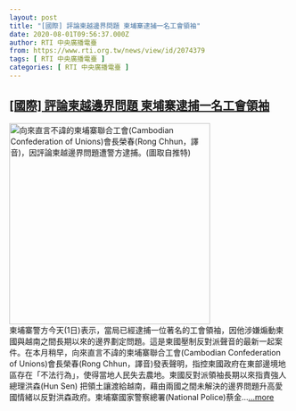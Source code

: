 ```yaml
---
layout: post
title: "[國際] 評論柬越邊界問題 柬埔寨逮捕一名工會領袖"
date: 2020-08-01T09:56:37.000Z
author: RTI 中央廣播電臺
from: https://www.rti.org.tw/news/view/id/2074379
tags: [ RTI 中央廣播電臺 ]
categories: [ RTI 中央廣播電臺 ]
---
```

<!--1596275797000-->
[[國際] 評論柬越邊界問題 柬埔寨逮捕一名工會領袖](https://www.rti.org.tw/news/view/id/2074379)
------

<div>
<img src="https://static.rti.org.tw/assets/thumbnails/2020/08/01/74e13be094b4c7b0e9be98f4eaccb544.jpg" width="360" alt="向來直言不諱的柬埔寨聯合工會(Cambodian Confederation of Unions)會長榮春(Rong Chhun，譯音)，因評論柬越邊界問題遭警方逮捕。(圖取自推特)" title="向來直言不諱的柬埔寨聯合工會(Cambodian Confederation of Unions)會長榮春(Rong Chhun，譯音)，因評論柬越邊界問題遭警方逮捕。(圖取自推特)"><br>柬埔寨警方今天(1日)表示，當局已經逮捕一位著名的工會領袖，因他涉嫌煽動柬國與越南之間長期以來的邊界劃定問題。這是柬國壓制反對派聲音的最新一起案件。在本月稍早，向來直言不諱的柬埔寨聯合工會(Cambodian Confederation of Unions)會長榮春(Rong Chhun，譯音)發表聲明，指控柬國政府在東部邊境地區存在「不法行為」，使得當地人民失去農地。柬國反對派領袖長期以來指責強人總理洪森(Hun Sen) 把領土讓渡給越南，藉由兩國之間未解決的邊界問題升高愛國情緒以反對洪森政府。柬埔寨國家警察總署(National Police)蔡金...<a target="_blank" href="https://www.rti.org.tw/news/view/id/2074379">...more</a>
</div>
